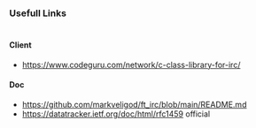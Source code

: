 ### Usefull Links

#

#### Client

-   https://www.codeguru.com/network/c-class-library-for-irc/

#### Doc

-   https://github.com/markveligod/ft_irc/blob/main/README.md
-   https://datatracker.ietf.org/doc/html/rfc1459 official
